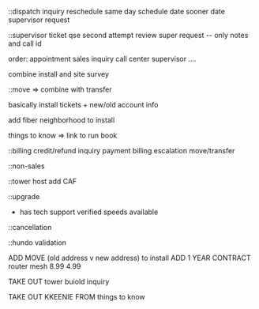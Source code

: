 
::dispatch
inquiry
reschedule
same day
schedule date
sooner date
supervisor request


::supervisor ticket
qse second attempt
review
super request
 -- only notes and call id



order:
appointment
sales inquiry
call center
supervisor
....

combine install and site survey


::move => combine with transfer

basically install tickets + new/old account info

add fiber neighborhood to install

things to know => link to run book

::billing
credit/refund
inquiry
payment
billing escalation
move/transfer

::non-sales


::tower host
add CAF


::upgrade
 - has tech support verified speeds available

::cancellation

::hundo validation




ADD MOVE (old address v new address) to install
ADD 1 YEAR CONTRACT
router mesh 8.99 4.99

TAKE OUT tower buiold inquiry

TAKE OUT KKEENIE FROM things to know